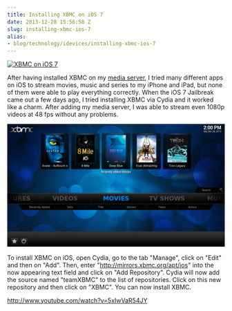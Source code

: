```yaml
---
title: Installing XBMC on iOS 7
date: 2013-12-28 15:56:58 Z
slug: installing-xbmc-ios-7
alias:
- blog/technology/idevices/installing-xbmc-ios-7
---
```


[![XBMC on iOS 7](/assets/2013/12/xbmc-ios-banner.jpg)](/assets/2013/12/xbmc-ios-banner.jpg)

After having installed XBMC on my [media server](http://leolabs.org/blog/building-living-room-media-center-part-2/ "Building a living room media center – Part 2: The Intel NUC"), I tried many different apps on iOS to stream movies, music and series to my iPhone and iPad, but none of them were able to play everything correctly. When the iOS 7 Jailbreak came out a few days ago, I tried installing XBMC via Cydia and it worked like a charm. After adding my media server, I was able to stream even 1080p videos at 48 fps without any problems.

[![XBMC on iOS 7](/assets/2013/12/Photo-385.png)](/assets/2013/12/Photo-385.png)

To install XBMC on iOS, open Cydia, go to the tab "Manage", click on "Edit" and then on "Add". Then, enter "http://mirrors.xbmc.org/apt/ios" into the now appearing text field and click on "Add Repository". Cydia will now add the source named "teamXBMC" to the list of repositories. Click on this new repository and then click on "XBMC". You can now install XBMC.

http://www.youtube.com/watch?v=5xIwVaR54JY
